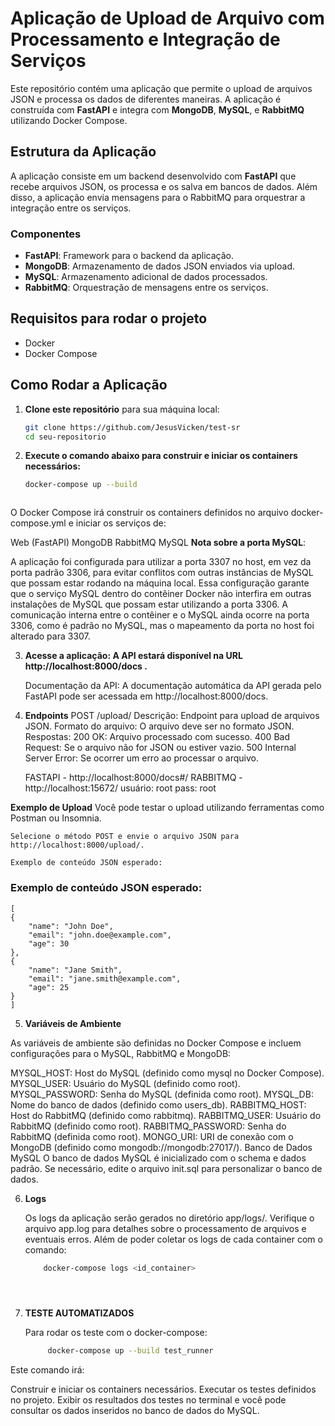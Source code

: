 # Aplicação de Upload de Arquivo com Processamento e Integração de Serviços

Este repositório contém uma aplicação que permite o upload de arquivos JSON e processa os dados de diferentes maneiras. A aplicação é construída com **FastAPI** e integra com **MongoDB**, **MySQL**, e **RabbitMQ** utilizando Docker Compose.

## Estrutura da Aplicação

A aplicação consiste em um backend desenvolvido com **FastAPI** que recebe arquivos JSON, os processa e os salva em bancos de dados. Além disso, a aplicação envia mensagens para o RabbitMQ para orquestrar a integração entre os serviços.

### Componentes

- **FastAPI**: Framework para o backend da aplicação.
- **MongoDB**: Armazenamento de dados JSON enviados via upload.
- **MySQL**: Armazenamento adicional de dados processados.
- **RabbitMQ**: Orquestração de mensagens entre os serviços.

## Requisitos para rodar o projeto

- Docker
- Docker Compose

## Como Rodar a Aplicação

1. **Clone este repositório** para sua máquina local:

   ```bash
   git clone https://github.com/JesusVicken/test-sr
   cd seu-repositorio

2. **Execute o comando abaixo para construir e iniciar os containers necessários:**

    ```bash
    docker-compose up --build



O Docker Compose irá construir os containers definidos no arquivo docker-compose.yml e iniciar os serviços de:

Web (FastAPI)
MongoDB
RabbitMQ
MySQL
**Nota sobre a porta MySQL**: 

A aplicação foi configurada para utilizar a porta 3307 no host, em vez da porta padrão 3306, para evitar conflitos com outras instâncias de MySQL que possam estar rodando na máquina local. Essa configuração garante que o serviço MySQL dentro do contêiner Docker não interfira em outras instalações de MySQL que possam estar utilizando a porta 3306. A comunicação interna entre o contêiner e o MySQL ainda ocorre na porta 3306, como é padrão no MySQL, mas o mapeamento da porta no host foi alterado para 3307.


3. **Acesse a aplicação: A API estará disponível na URL http://localhost:8000/docs  .**

    Documentação da API: A documentação automática da API gerada pelo FastAPI pode ser acessada em http://localhost:8000/docs.


4. **Endpoints**
    POST /upload/
        Descrição: Endpoint para upload de arquivos JSON.
        Formato do arquivo: O arquivo deve ser no formato JSON.
Respostas:
    200 OK: Arquivo processado com sucesso.
    400 Bad Request: Se o arquivo não for JSON ou estiver vazio.
    500 Internal Server Error: Se ocorrer um erro ao processar o arquivo.

    FASTAPI - http://localhost:8000/docs#/ 
    RABBITMQ - http://localhost:15672/  usuário: root pass: root


**Exemplo de Upload**
    Você pode testar o upload utilizando ferramentas como Postman ou Insomnia.

    Selecione o método POST e envie o arquivo JSON para http://localhost:8000/upload/.

    Exemplo de conteúdo JSON esperado:

    
### Exemplo de conteúdo JSON esperado:

    
    [
    {
        "name": "John Doe",
        "email": "john.doe@example.com",
        "age": 30
    },
    {
        "name": "Jane Smith",
        "email": "jane.smith@example.com",
        "age": 25
    }
    ]



5. **Variáveis de Ambiente**

As variáveis de ambiente são definidas no Docker Compose e incluem configurações para o MySQL, RabbitMQ e MongoDB:

MYSQL_HOST: Host do MySQL (definido como mysql no Docker Compose).
MYSQL_USER: Usuário do MySQL (definido como root).
MYSQL_PASSWORD: Senha do MySQL (definida como root).
MYSQL_DB: Nome do banco de dados (definido como users_db).
RABBITMQ_HOST: Host do RabbitMQ (definido como rabbitmq).
RABBITMQ_USER: Usuário do RabbitMQ (definido como root).
RABBITMQ_PASSWORD: Senha do RabbitMQ (definida como root).
MONGO_URI: URI de conexão com o MongoDB (definido como mongodb://mongodb:27017/).
Banco de Dados MySQL
O banco de dados MySQL é inicializado com o schema e dados padrão. Se necessário, edite o arquivo init.sql para personalizar o banco de dados.

6. **Logs**

    Os logs da aplicação serão gerados no diretório app/logs/. Verifique o arquivo app.log para detalhes sobre o processamento de arquivos e eventuais erros.
    Além de poder coletar os logs de cada container com o comando:

    ```bash
        docker-compose logs <id_container>





7. **TESTE AUTOMATIZADOS**

   Para rodar os teste com o docker-compose:
   ```bash
        docker-compose up --build test_runner

Este comando irá:

Construir e iniciar os containers necessários.
Executar os testes definidos no projeto.
Exibir os resultados dos testes no terminal e você pode consultar os dados inseridos no banco de dados do MySQL.
